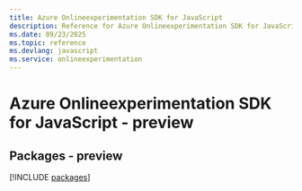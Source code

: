 ```yaml
---
title: Azure Onlineexperimentation SDK for JavaScript
description: Reference for Azure Onlineexperimentation SDK for JavaScript
ms.date: 09/23/2025
ms.topic: reference
ms.devlang: javascript
ms.service: onlineexperimentation
---
```

# Azure Onlineexperimentation SDK for JavaScript - preview
## Packages - preview
[!INCLUDE [packages](onlineexperimentation-index.md)]